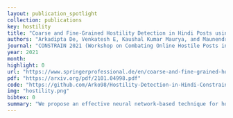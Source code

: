```yaml
---
layout: publication_spotlight
collection: publications
key: hostility
title: "Coarse and Fine-Grained Hostility Detection in Hindi Posts using Fine Tuned Multilingual Embeddings"
authors: "Arkadipta De, Venkatesh E, Kaushal Kumar Maurya, and Maunendra Sankar Desarkar"
journal: "CONSTRAIN 2021 (Workshop on Combating Online Hostile Posts in Regional Languages during Emergency Situation)"
year: 2021
month: 
highlight: 0
url: "https://www.springerprofessional.de/en/coarse-and-fine-grained-hostility-detection-in-hindi-posts-using/19047892"
pdf: "https://arxiv.org/pdf/2101.04998.pdf"
code: "https://github.com/Arko98/Hostility-Detection-in-Hindi-Constraint-2021"
img: "hostility.png"
bibtex: 0
summary: "We propose an effective neural network-based technique for hostility detection in Hindi posts. We leverage pre-trained multilingual Bidirectional Encoder Representations of Transformer (mBERT) to obtain the contextual representations of Hindi posts. We have performed extensive experiments including different pre-processing techniques, pre-trained models, neural architectures, hybrid strategies, etc. Our best performing neural classifier model includes One-vs-the-Rest approach where we obtained 92.60%, 81.14%, 69.59%, 75.29% and 73.01% F1 scores for hostile, fake, hate, offensive, and defamation labels respectively."
---
```

